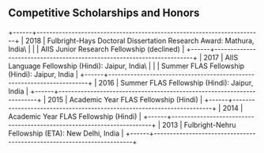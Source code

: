 ## Competitive Scholarships and Honors

+------+-----------------------------------------------------------------------+
| 2018 | Fulbright-Hays Doctoral Dissertation Research Award: Mathura, India\  |
|      | AIIS Junior Research Fellowship (declined)                            |
+------+-----------------------------------------------------------------------+
| 2017 | AIIS Language Fellowship (Hindi): Jaipur, India\                      |
|      | Summer FLAS Fellowship (Hindi): Jaipur, India                         |
+------+-----------------------------------------------------------------------+
| 2016 | Summer FLAS Fellowship (Hindi): Jaipur, India                         |
+------+-----------------------------------------------------------------------+
| 2015 | Academic Year FLAS Fellowship (Hindi)                                 |
+------+-----------------------------------------------------------------------+
| 2014 | Academic Year FLAS Fellowship (Hindi)                                 |
+------+-----------------------------------------------------------------------+
| 2013 | Fulbright-Nehru Fellowship (ETA): New Delhi, India                    |
+------+-----------------------------------------------------------------------+
